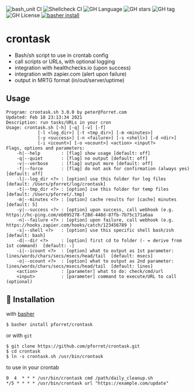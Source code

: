 ![bash_unit CI](https://github.com/pforret/crontask/workflows/bash_unit%20CI/badge.svg)
![Shellcheck CI](https://github.com/pforret/crontask/workflows/Shellcheck%20CI/badge.svg)
![GH Language](https://img.shields.io/github/languages/top/pforret/crontask)
![GH stars](https://img.shields.io/github/stars/pforret/crontask)
![GH tag](https://img.shields.io/github/v/tag/pforret/crontask)
![GH License](https://img.shields.io/github/license/pforret/crontask)
[![basher install](https://img.shields.io/badge/basher-install-white?logo=gnu-bash&style=flat)](https://basher.gitparade.com/package/)
# crontask
* Bash/sh script to use in crontab config
* call scripts or URLs, with optional logging
* integration with healthchecks.io (upon success)
* integration with zapier.com (alert upon failure)
* output in MRTG format (in/out/server/uptime)

## Usage 
```
Program: crontask.sh 3.0.0 by peter@forret.com
Updated: Feb 18 23:13:34 2021
Description: run tasks/URLs in your cron
Usage: crontask.sh [-h] [-q] [-v] [-f] 
            [-l <log_dir>] [-t <tmp_dir>] [-m <minutes>] 
            [-y <success>] [-n <failure>] [-s <shell>] [-d <dir>] 
            [-i <icount>] [-o <ocount>] <action> <input?>
Flags, options and parameters:
    -h|--help        : [flag] show usage [default: off]
    -q|--quiet       : [flag] no output [default: off]
    -v|--verbose     : [flag] output more [default: off]
    -f|--force       : [flag] do not ask for confirmation (always yes) [default: off]
    -l|--log_dir <?> : [option] use this folder for log files   [default: /Users/pforret/log/crontask]
    -t|--tmp_dir <?> : [option] ise this folder for temp files  [default: /Users/pforret/.tmp]
    -m|--minutes <?> : [option] cache results for [cache] minutes  [default: 5]
    -y|--success <?> : [option] upon success, call webhook (e.g. https://hc-ping.com/eb095278-f28d-448d-87fb-7b75c171a6aa
    -n|--failure <?> : [option] upon failure, call webhook (e.g. https://hooks.zapier.com/hooks/catch/123456789 )
    -s|--shell <?>   : [option] use this specific shell bash/zsh  [default: bash]
    -d|--dir <?>     : [option] first cd to folder (- = derive from 1st command)  [default: -]
    -i|--icount <?>  : [option] what to output as 1st parameter: lines/words/chars/secs/msecs/head/tail  [default: msecs]
    -o|--ocount <?>  : [option] what to output as 2nd parameter: lines/words/chars/secs/msecs/head/tail  [default: lines]
    <action>         : [parameter] what to do: check/cmd/url
    <input>          : [parameter] command to execute/URL to call (optional)           
```

## 🚀 Installation

with [basher](https://github.com/basherpm/basher)

	$ basher install pforret/crontask

or with `git`

	$ git clone https://github.com/pforret/crontask.git
	$ cd crontask
    $ ln -s crontask.sh /usr/bin/crontask

to use in your crontab

	0  4  * * * /usr/bin/crontask cmd /path/daily_cleanup.sh
    */5 * * * * /usr/bin/crontask url "https://example.com/update"

